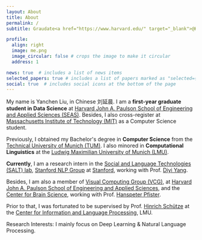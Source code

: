 ```yaml
---
layout: About
title: About
permalink: /
subtitle: Graudate<a href="https://www.harvard.edu/" target="_blank">@Harvard Univerisity</a>

profile:
  align: right
  image: me.png
  image_circular: false # crops the image to make it circular
  address: 1

news: true  # includes a list of news items
selected_papers: true # includes a list of papers marked as "selected={true}"
social: true  # includes social icons at the bottom of the page
---
```

My name is Yanchen Liu, in Chinese 刘延晨. I am a **first-year graduate student in Data Science** at [Harvard John A. Paulson School of Engineering and Applied Sciences (SEAS)](https://seas.harvard.edu/).
Besides, I also cross-register at [Massachusetts Institute of Technology (MIT)](https://www.mit.edu/) as a Computer Science student.

Previously, I obtained my Bachelor's degree in **Computer Science** from the [Technical University of Munich (TUM)](https://www.tum.de/en/). I also minored in **Computational Linguistics** at the [Ludwig Maximilian University of Munich (LMU)](https://www.lmu.de/en/).

**Currently**, I am a research intern in the [Social and Language Technologies (SALT) lab](https://cs.stanford.edu/~diyiy/group.html), 
	[Stanford NLP Group](https://nlp.stanford.edu/) at 
	[Stanford](https://www.stanford.edu/), working with Prof.
	[Diyi Yang](https://cs.stanford.edu/~diyiy/index.html).
	
Besides, I am also a member of 
	[Visual Computing Group (VCG)](https://vcg.seas.harvard.edu/), at 
	[Harvard John A. Paulson School of Engineering and Applied Sciences](https://www.harvard.edu/), and the 
	[Center for Brain Science](https://cbs.fas.harvard.edu/), working with Prof. 
	[Hanspeter Pfister](https://scholar.google.com/citations?user=VWX-GMAAAAAJ&hl=en).
	
Prior to that, I was fortunated to be supervised by Prof. 
	[Hinrich Schütze](https://scholar.google.com/citations?user=qIL9dWUAAAAJ&hl=en) at the 
	[Center for Information and Language Processing](https://schuetze.cis.lmu.de/), LMU.


Research Interests: I mainly focus on 
	Deep Learning & 
	Natural Language Processing. 

